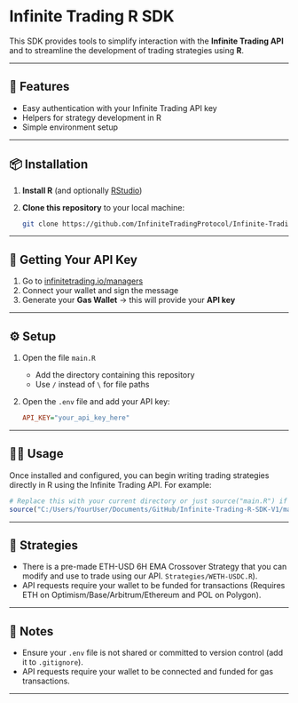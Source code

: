 # Infinite Trading R SDK

This SDK provides tools to simplify interaction with the **Infinite Trading API** and to streamline the development of trading strategies using **R**.

---

## 🚀 Features

* Easy authentication with your Infinite Trading API key
* Helpers for strategy development in R
* Simple environment setup

---

## 📦 Installation

1. **Install R** (and optionally [RStudio](https://posit.co/download/rstudio/))
2. **Clone this repository** to your local machine:

   ```bash
   git clone https://github.com/InfiniteTradingProtocol/Infinite-Trading-R-SDK-v1.git
   ```

---

## 🔑 Getting Your API Key

1. Go to [infinitetrading.io/managers](https://infinitetrading.io/managers)
2. Connect your wallet and sign the message
3. Generate your **Gas Wallet** → this will provide your **API key**

---

## ⚙️ Setup

1. Open the file `main.R`

   * Add the directory containing this repository
   * Use `/` instead of `\` for file paths

2. Open the `.env` file and add your API key:

   ```ini
   API_KEY="your_api_key_here"
   ```

---

## 🧑‍💻 Usage

Once installed and configured, you can begin writing trading strategies directly in R using the Infinite Trading API.
For example:

```r
# Replace this with your current directory or just source("main.R") if you set on R-Studio the working directory as the repository folder.
source("C:/Users/YourUser/Documents/GitHub/Infinite-Trading-R-SDK-V1/main.R")


```

---

## 📝 Strategies

* There is a pre-made ETH-USD 6H EMA Crossover Strategy that you can modify and use to trade using our API. `Strategies/WETH-USDC.R`).
* API requests require your wallet to be funded for transactions (Requires ETH on Optimism/Base/Arbitrum/Ethereum and POL on Polygon).

---

## 📝 Notes

* Ensure your `.env` file is not shared or committed to version control (add it to `.gitignore`).
* API requests require your wallet to be connected and funded for gas transactions.

---


